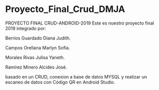 # Proyecto_Final_Crud_DMJA
PROYECTO FINAL CRUD-ANDROID-2019
Este es nuestro proyecto final 2019 integrado por:

Berríos Guardado Diana Judith.

Campos Orellana Marlyn Sofía.

Morales Rivas Julisa Yaneth.

Ramírez Minero Alcides José.

basado en un CRUD,
conexion a base de datos MYSQL
y realizar un escaneo de datos con Código QR en Android Studio.


